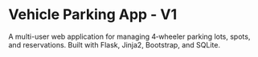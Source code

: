 # Vehicle Parking App - V1

A multi-user web application for managing 4‑wheeler parking lots, spots, and reservations. Built with Flask, Jinja2, Bootstrap, and SQLite.